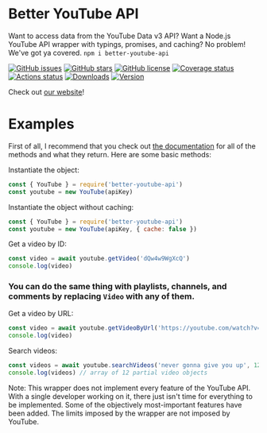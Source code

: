 # Better YouTube API
Want to access data from the YouTube Data v3 API? Want a Node.js YouTube API wrapper with typings, promises, and caching? No problem! We've got ya covered. `npm i better-youtube-api`

[![GitHub issues](https://img.shields.io/github/issues/jasonhaxstuff/better-youtube-api.svg)](https://github.com/jasonhaxstuff/better-youtube-api/issues)
[![GitHub stars](https://img.shields.io/github/stars/jasonhaxstuff/better-youtube-api.svg)](https://github.com/jasonhaxstuff/better-youtube-api/stargazers)
[![GitHub license](https://img.shields.io/github/license/jasonhaxstuff/better-youtube-api.svg)](https://github.com/jasonhaxstuff/better-youtube-api/blob/master/LICENSE)
[![Coverage status](https://coveralls.io/repos/github/jasonhaxstuff/better-youtube-api/badge.svg?branch=master)](https://coveralls.io/github/jasonhaxstuff/better-youtube-api?branch=master)
[![Actions status](https://github.com/jasonhaxstuff/better-youtube-api/workflows/CI/badge.svg)](https://github.com/jasonhaxstuff/better-youtube-api/actions)
[![Downloads](https://img.shields.io/npm/dt/better-youtube-api.svg)](https://www.npmjs.com/package/better-youtube-api)
[![Version](https://img.shields.io/npm/v/better-youtube-api.svg)](https://www.npmjs.com/package/better-youtube-api)

Check out [our website](https://bbothell.me/better-youtube-api)!

# Examples
First of all, I recommend that you check out [the documentation](https://bbothell.me/better-youtube-api/docs) for all of the methods and what they return. Here are some basic methods:

Instantiate the object:

```js
const { YouTube } = require('better-youtube-api')
const youtube = new YouTube(apiKey)
```

Instantiate the object without caching:

```js
const { YouTube } = require('better-youtube-api')
const youtube = new YouTube(apiKey, { cache: false })
```

Get a video by ID:

```js
const video = await youtube.getVideo('dQw4w9WgXcQ')
console.log(video)
```

### You can do the same thing with playlists, channels, and comments by replacing `Video` with any of them. ###

Get a video by URL:

```js
const video = await youtube.getVideoByUrl('https://youtube.com/watch?v=dQw4w9WgXcQ')
console.log(video)
```

Search videos:

```js
const videos = await youtube.searchVideos('never gonna give you up', 12)
console.log(videos) // array of 12 partial video objects
```

Note: This wrapper does not implement every feature of the YouTube API. With a single developer working on it, there just isn't time for everything to be implemented. Some of the objectively most-important features have been added. The limits imposed by the wrapper are not imposed by YouTube.
